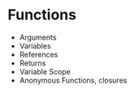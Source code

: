 # Functions

* Arguments
* Variables
* References
* Returns
* Variable Scope
* Anonymous Functions, closures
